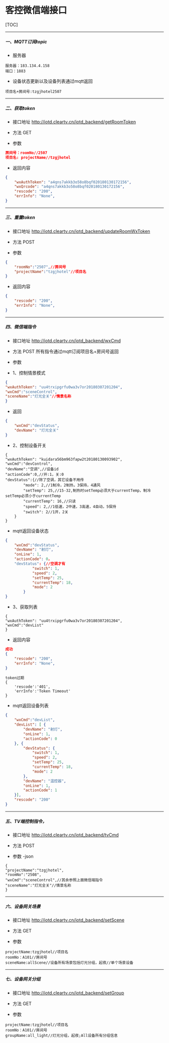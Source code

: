 # **客控微信端接口**

[TOC]

- - -
#####  一、MQTT订阅topic

- 服务器
```
服务器：183.134.4.158
端口：1883
```

- 设备状态更新以及设备列表通过mqtt返回
```
项目名+房间号:tzgjhotel2507
```


- - -
#####  二、获取token

- 接口地址
http://iotd.cleartv.cn/iotd_backend/getRoomToken

- 方法
GET

- 参数
```JSON
房间号：roomNo//2507
项目名: projectName//tzgjhotel
```

- 返回内容
```JSON
{
    "wxAuthToken": "a4qns7akkb3o58o8bqf020180130172156",
    "wxQrcode": "a4qns7akkb3o58o8bqf020180130172156",
    "rescode": "200",
    "errInfo": "None",
}
```

- - -
##### 三、重置token

- 接口地址
http://iotd.cleartv.cn/iotd_backend/updateRoomWxToken

- 方法
POST

- 参数
```JSON
{
    "roomNo":"2507",//房间号
    "projectName":"tzgjhotel"//项目名
}
```

- 返回内容
```JSON
{
    "rescode": "200",
    "errInfo": "None",
}
```

- - -
##### 四、微信端指令

- 接口地址
http://iotd.cleartv.cn/iotd_backend/wxCmd

- 方法
POST 所有指令通过mqtt订阅项目名+房间号返回

- 参数
- 1、控制情景模式
```JSON
{
"wxAuthToken": "uu4trxipgrfu0wa3v7or20180307201204",
"wxCmd":"sceneControl",
"sceneName":"灯光全关"//情景名称
}
```
- 返回
```JSON
{
    "wxCmd":"devStatus",
    "devName": "灯光全关"
}
```

- 2、控制设备开关
```
{
"wxAuthToken": "kuidara56bm963fapw2t20180130093902",
"wxCmd":"devControl",
"devName":"空调",//设备id
"actionCode":0,//开:1，关:0
"devStatus":{//除了空调，其它设备不用传
        "mode": 2,//1制冷，2制热，3保持，4通风
        "setTemp": 25,//15-32,制热时setTemp必须大于currentTemp，制冷setTemp必须小于currentTemp
        "currentTemp": 16,//只读
        "speed": 2,//1低速，2中速，3高速，4自动，5保持
        "switch": 2//1开，2关
    }
}
```
- mqtt返回设备状态
```Json
{
    "wxCmd":"devStatus",
    "devName": "射灯",
    "onLine": 1,
    "actionCode": 0，
    "devStatus": {//空调才有
			"switch": 1,
			"speed": 2,
			"setTemp": 25,
			"currentTemp": 18,
			"mode": 2
		}
}
```

- 3、获取列表
```
{
"wxAuthToken": "uu4trxipgrfu0wa3v7or20180307201204",
"wxCmd":"devList"
}

```
- 返回内容
```JSON
成功
{
    "rescode": "200",
    "errInfo": "None",
}
```

```
token过期
{
    'rescode':'401',
    'errInfo':'Token Timeout'
}
```

- mqtt返回设备列表
```Json
{
    "wxCmd":"devList",
    "devList": [ {
		"devName": "射灯",
		"onLine": 1,
		"actionCode": 0
	}, {
		"devStatus": {
			"switch": 1,
			"speed": 2,
			"setTemp": 25,
			"currentTemp": 18,
			"mode": 2
		},
		"devName": "温控器",
		"onLine": 1,
		"actionCode": 1
	}],
	"rescode": "200"
}

```

- - -
##### 五、TV端控制指令，

- 接口地址
http://iotd.cleartv.cn/iotd_backend/tvCmd

- 方法
POST

- 参数
-json
```
{
"projectName":"tzgjhotel",
"roomNo":"2508",
"wxCmd":"sceneControl",//其余参照上面微信端指令
"sceneName":"灯光全关"//情景名称
}
```
- - -
##### 六、设备网关场景

- 接口地址
http://iotd.cleartv.cn/iotd_backend/setScene

- 方法
GET 

- 参数
```
projectName:tzgjhotel//项目名
roomNo：A101//房间号
sceneName:allScene//设备所有场景包括灯光分组，起夜//单个场景设备
```

- - -
##### 七、设备网关分组

- 接口地址
http://iotd.cleartv.cn/iotd_backend/setGroup

- 方法
GET 

- 参数
```
projectName:tzgjhotel//项目名
roomNo：A101//房间号
groupName:all_light//灯光分组，起夜;All设备所有分组信息
```